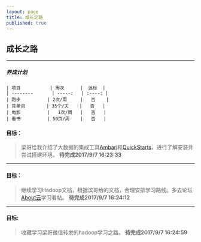 ```yaml
---
layout: page
title: 成长之路
published: true
---
```


## 成长之路

----------
##### 养成计划 
	
	
	| 项目           | 周次      |  达标  |
	| --------       | -----:   | :----: |
	| 跑步          | 2次/周     |   否    |
	| 背单词        | 35个/天    |   否   |
	| 电影          |   1次/周   |   否   |
	| 看书          | 50页/周    |   否   |



#### 目标：
>梁哥给我介绍了大数据的集成工具[Ambari](https://www.ibm.com/developerworks/cn/opensource/os-cn-bigdata-ambari/)和[QuickStarts](https://www.cloudera.com/downloads/quickstart_vms/5-12.html)，进行了解安装并尝试搭建环境。
**待完成2017/9/7 16:23:33**

----------


#### 目标：

> 继续学习Hadoop文档，根据滨哥给的文档，合理安排学习路线。多去论坛[About云](http://www.aboutyun.com/forum-134-1.html)学习看帖。
**待完成2017/9/7 16:24:12**

----------



#### 目标:    
> 收藏学习梁哥微信转发的hadoop学习之路。
**待完成2017/9/7 16:24:59**
